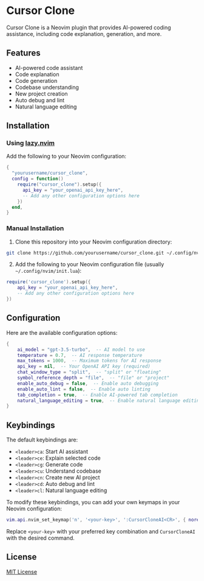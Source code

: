 # Cursor Clone

Cursor Clone is a Neovim plugin that provides AI-powered coding assistance, including code explanation, generation, and more.

## Features

- AI-powered code assistant
- Code explanation
- Code generation
- Codebase understanding
- New project creation
- Auto debug and lint
- Natural language editing

## Installation

### Using [lazy.nvim](https://github.com/folke/lazy.nvim)

Add the following to your Neovim configuration:

```lua
{
  "yourusername/cursor_clone",
  config = function()
    require("cursor_clone").setup({
      api_key = "your_openai_api_key_here",
      -- Add any other configuration options here
    })
  end,
}
```

### Manual Installation

1. Clone this repository into your Neovim configuration directory:

```bash
git clone https://github.com/yourusername/cursor_clone.git ~/.config/nvim/pack/plugins/start/cursor_clone
```

2. Add the following to your Neovim configuration file (usually `~/.config/nvim/init.lua`):

```lua
require('cursor_clone').setup({
    api_key = "your_openai_api_key_here",
    -- Add any other configuration options here
})
```

## Configuration

Here are the available configuration options:

```lua
{
    ai_model = "gpt-3.5-turbo",  -- AI model to use
    temperature = 0.7,  -- AI response temperature
    max_tokens = 1000,  -- Maximum tokens for AI response
    api_key = nil,  -- Your OpenAI API key (required)
    chat_window_type = "split",  -- "split" or "floating"
    symbol_reference_depth = "file",  -- "file" or "project"
    enable_auto_debug = false,  -- Enable auto debugging
    enable_auto_lint = false,  -- Enable auto linting
    tab_completion = true,  -- Enable AI-powered tab completion
    natural_language_editing = true,  -- Enable natural language editing
}
```

## Keybindings

The default keybindings are:

- `<leader>ca`: Start AI assistant
- `<leader>ce`: Explain selected code
- `<leader>cg`: Generate code
- `<leader>cu`: Understand codebase
- `<leader>cn`: Create new AI project
- `<leader>cd`: Auto debug and lint
- `<leader>cl`: Natural language editing

To modify these keybindings, you can add your own keymaps in your Neovim configuration:

```lua
vim.api.nvim_set_keymap('n', '<your-key>', ':CursorCloneAI<CR>', { noremap = true, silent = true })
```

Replace `<your-key>` with your preferred key combination and `CursorCloneAI` with the desired command.

## License

[MIT License](LICENSE)
